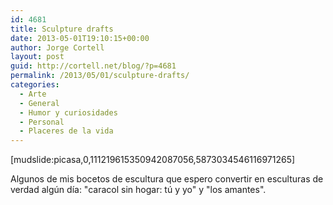 ```yaml
---
id: 4681
title: Sculpture drafts
date: 2013-05-01T19:10:15+00:00
author: Jorge Cortell
layout: post
guid: http://cortell.net/blog/?p=4681
permalink: /2013/05/01/sculpture-drafts/
categories:
  - Arte
  - General
  - Humor y curiosidades
  - Personal
  - Placeres de la vida
---
```

[mudslide:picasa,0,111219615350942087056,5873034546116971265]

Algunos de mis bocetos de escultura que espero convertir en esculturas de verdad algún día: "caracol sin hogar: tú y yo" y "los amantes".